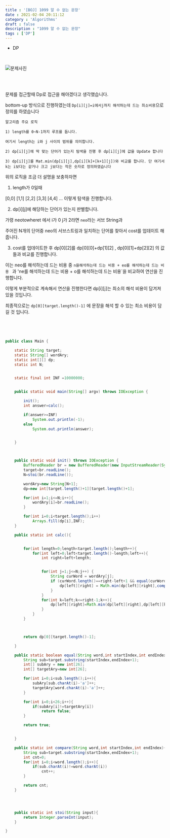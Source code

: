 ```yaml
---
title : '[BOJ] 1099 알 수 없는 문장'
date : 2021-02-04 20:11:12
category : 'Algorithms'
draft : false
description : "1099 알 수 없는 문장"
tags : ['DP']
---
```


* DP


<br/>

![문제사진](https://user-images.githubusercontent.com/57346393/106898572-b441b780-6737-11eb-9ac6-0a9ba8393c66.png)

<br/>

<br/>

문제를 접근할때 Dp로 접근을 해야겠다고 생각했습니다.

bottom-up 방식으로 진행하였는데 `Dp[i][j]=i에서j까지 해석하는데 드는 최소비용`으로 정의를 하였습니다

```
알고리즘 주요 로직

1) length를 0~N-1까지 루프를 돕니다.

여기서 length는 i와 j 사이의 범위를 의미합니다.

2) dp[i][j]에 딱 맞는 단어가 있는지 탐색을 진행 후 dp[i][j]에 값을 Update 합니다

3) dp[i][j]를 Mat.min(dp[i][j],dp[i][k]+[k+1][j])와 비교를 합니다. 단 여기서 k는 i보다는 같거나 크고 j보다는 작은 숫자로 정의하였습니다

```

위의 로직을 조금 더 설명을 보충하자면 

1) length가 0일때 

[0,0] [1,1] [2,2] [3,3] [4,4] ... 이렇게 탐색을 진행합니다.

2) dp[i][j]에 해당하는 단어가 있는지 판별합니다.

가령 neotowheret 에서 i가 0 j가 2라면 `neo`라는 서브 String과

주어진 N개의 단어중 neo의 서브스트링과 일치하는 단어를 찾아서 cost를 업데이트 해줍니다.


3) cost를 업데이트한 후 dp[0][2]를 dp[0][0]+dp[1][2] , dp[0][1]+dp[2][2] 의 값들과 비교를 진행합니다.

이는 neo를 해석하는데 드는 비용 중 `n을해석하는데 드는 비용 + eo를 해석하는데 드는 비용 ` 과 'ne를 해석하는데 드는 비용 + o를 해석하는데 드는 비용`을 비교하여 연산을 진행합니다.

이렇게 부분적으로 계속해서 연산을 진행한다면 dp[i][j]는 최소의 해석 비용이 담겨져 있을 것입니다.

최종적으로는 `dp[0][target.length()-1]` 에 문장을 해석 할 수 있는 최소 비용이 담길 것 입니다.


<br/> <br/>

```java

public class Main {

    static String target;
    static String[] wordAry;
    static int[][] dp;
    static int N;


    static final int INF =10000000;


    public static void main(String[] argv) throws IOException {

        init();
        int answer=calc();

        if(answer>=INF)
            System.out.println(-1);
        else
            System.out.println(answer);


    }



    public static void init() throws IOException {
        BufferedReader br = new BufferedReader(new InputStreamReader(System.in));
        target=br.readLine();
        N=stoi(br.readLine());

        wordAry=new String[N+1];
        dp=new int[target.length()+1][target.length()+1];

        for(int i=1;i<=N;i++){
            wordAry[i]=br.readLine();
        }

        for(int i=0;i<target.length();i++)
            Arrays.fill(dp[i],INF);
    }

    public static int calc(){


        for(int length=0;length<target.length();length++){
            for(int left=0;left<target.length()-length;left++){
                int right=left+length;


                for(int j=1;j<=N;j++) {
                    String curWord = wordAry[j];
                    if (curWord.length()==right-left+1 && equal(curWord, left,right)) {
                        dp[left][right] = Math.min(dp[left][right],compare(curWord, left,right));
                    }
                }
                for(int k=left;k<=right-1;k++){
                    dp[left][right]=Math.min(dp[left][right],dp[left][k]+dp[k+1][right]);
                }
            }
        }



        return dp[0][target.length()-1];

    }

    public static boolean equal(String word,int startIndex,int endIndex){
        String sub=target.substring(startIndex,endIndex+1);
        int[] subAry = new int[26];
        int[] targetAry=new int[26];

        for(int i=0;i<sub.length();i++){
            subAry[sub.charAt(i)-'a']++;
            targetAry[word.charAt(i)-'a']++;
        }

        for(int i=0;i<26;i++){
            if(subAry[i]!=targetAry[i])
                return false;
        }

        return true;


    }

    public static int compare(String word,int startIndex,int endIndex){
        String sub=target.substring(startIndex,endIndex+1);
        int cnt=0;
        for(int i=0;i<word.length();i++){
            if(sub.charAt(i)!=word.charAt(i))
                cnt++;
        }

        return cnt;
    }




    public static int stoi(String input){
        return Integer.parseInt(input);
    }

}



```